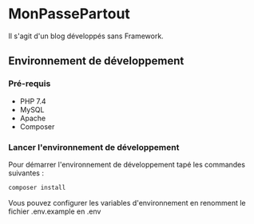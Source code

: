 # MonPassePartout

Il s'agit d'un blog développés sans Framework.

## Environnement de développement 

### Pré-requis

* PHP 7.4
* MySQL
* Apache
* Composer

### Lancer l'environnement de développement 

Pour démarrer l'environnement de développement tapé les commandes suivantes :

```bash
composer install
```

Vous pouvez configurer les variables d'environnement en renomment le fichier .env.example en
.env
